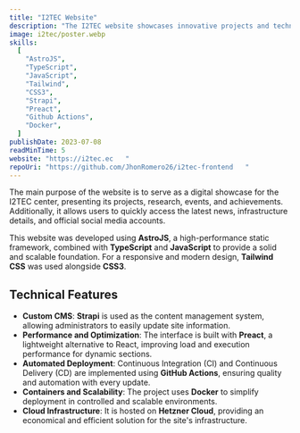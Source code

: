 ```yaml
---
title: "I2TEC Website"
description: "The I2TEC website showcases innovative projects and technological advancements developed in collaboration with experts to deliver impactful technological solutions. Built with AstroJS, Strapi, and TypeScript, it integrates modern technologies such as Docker, GitHub Actions, and Hetzner Cloud."
image: i2tec/poster.webp
skills:
  [
    "AstroJS",
    "TypeScript",
    "JavaScript",
    "Tailwind",
    "CSS3",
    "Strapi",
    "Preact",
    "Github Actions",
    "Docker",
  ]
publishDate: 2023-07-08
readMinTime: 5
website: "https://i2tec.ec   "
repoUri: "https://github.com/JhonRomero26/i2tec-frontend   "
---
```


The main purpose of the website is to serve as a digital showcase for the I2TEC center, presenting its projects, research, events, and achievements. Additionally, it allows users to quickly access the latest news, infrastructure details, and official social media accounts.

This website was developed using **AstroJS**, a high-performance static framework, combined with **TypeScript** and **JavaScript** to provide a solid and scalable foundation. For a responsive and modern design, **Tailwind CSS** was used alongside **CSS3**.

## Technical Features

- **Custom CMS**: **Strapi** is used as the content management system, allowing administrators to easily update site information.
- **Performance and Optimization**: The interface is built with **Preact**, a lightweight alternative to React, improving load and execution performance for dynamic sections.
- **Automated Deployment**: Continuous Integration (CI) and Continuous Delivery (CD) are implemented using **GitHub Actions**, ensuring quality and automation with every update.
- **Containers and Scalability**: The project uses **Docker** to simplify deployment in controlled and scalable environments.
- **Cloud Infrastructure**: It is hosted on **Hetzner Cloud**, providing an economical and efficient solution for the site's infrastructure.
